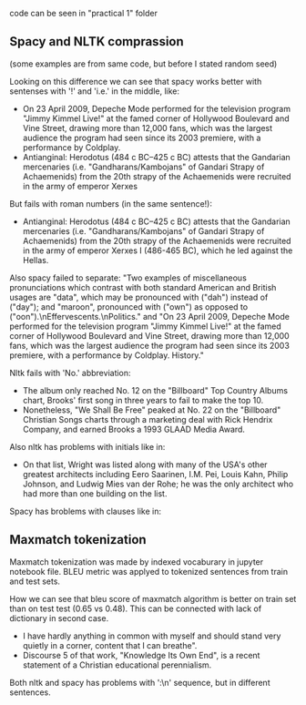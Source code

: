 code can be seen in "practical 1" folder
## Spacy and NLTK comprassion
(some examples are from same code, but before I stated random seed)

Looking on this difference we can see that spacy works better with sentenses with '!' and 'i.e.' in the middle, like:

- On 23 April 2009, Depeche Mode performed for the television program "Jimmy Kimmel Live!" at the famed corner of Hollywood Boulevard and Vine Street, drawing more than 12,000 fans, which was the largest audience the program had seen since its 2003 premiere, with a performance by Coldplay.
- Antianginal: Herodotus (484 c BC–425 c BC) attests that the Gandarian mercenaries (i.e. "Gandharans/Kambojans" of Gandari Strapy of Achaemenids) from the 20th strapy of the Achaemenids were recruited in the army of emperor Xerxes

But fails with roman numbers (in the same sentence!):

- Antianginal: Herodotus (484 c BC–425 c BC) attests that the Gandarian mercenaries (i.e. "Gandharans/Kambojans" of Gandari Strapy of Achaemenids) from the 20th strapy of the Achaemenids were recruited in the army of emperor Xerxes I (486-465 BC), which he led against the Hellas.

Also spacy failed to separate: "Two examples of miscellaneous pronunciations which contrast with both standard American and British usages are "data", which may be pronounced with ("dah") instead of ("day"); and "maroon", pronounced with ("own") as opposed to ("oon").\nEffervescents.\nPolitics." and "On 23 April 2009, Depeche Mode performed for the television program "Jimmy Kimmel Live!" at the famed corner of Hollywood Boulevard and Vine Street, drawing more than 12,000 fans, which was the largest audience the program had seen since its 2003 premiere, with a performance by Coldplay.
History."

Nltk fails with 'No.' abbreviation:

- The album only reached No. 12 on the "Billboard" Top Country Albums chart, Brooks' first song in three years to fail to make the top 10.
- Nonetheless, "We Shall Be Free" peaked at No. 22 on the "Billboard" Christian Songs charts through a marketing deal with Rick Hendrix Company, and earned Brooks a 1993 GLAAD Media Award.

Also nltk has problems with initials like in:

- On that list, Wright was listed along with many of the USA's other greatest architects including Eero Saarinen, I.M. Pei, Louis Kahn, Philip Johnson, and Ludwig Mies van der Rohe; he was the only architect who had more than one building on the list.

Spacy has broblems with clauses like in:

## Maxmatch tokenization

Maxmatch tokenization was made by indexed vocaburary in jupyter notebook file. BLEU metric was applyed to tokenized sentences from train and test sets.

How we can see that bleu score of maxmatch algorithm is better on train set than on test test (0.65 vs 0.48).
This can be connected with lack of dictionary in second case.
- I have hardly anything in common with myself and should stand very quietly in a corner, content that I can breathe".
- Discourse 5 of that work, "Knowledge Its Own End", is a recent statement of a Christian educational perennialism.

Both nltk and spacy has problems with ':\n' sequence, but in different sentences.
